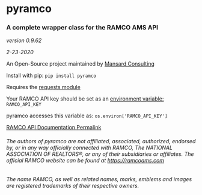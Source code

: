 # pyramco
### A complete wrapper class for the RAMCO AMS API

*version 0.9.62*

*2-23-2020*



An Open-Source project maintained by [Mansard Consulting](https://mansard.net)


Install with pip: `pip install pyramco`


Requires the [requests module](https://pypi.org/project/requests/)


Your RAMCO API key should be set as an [environment variable:](https://stackoverflow.com/questions/5971312/how-to-set-environment-variables-in-python) `RAMCO_API_KEY`


pyramco accesses this variable as: `os.environ['RAMCO_API_KEY']`


[RAMCO API Documentation Permalink](https://api.ramcoams.com/api/v2/ramco_api_v2_doc.pdf)



###### The authors of pyramco are not affiliated, associated, authorized, endorsed by, or in any way officially connected with RAMCO, The  NATIONAL ASSOCIATION OF REALTORS®, or any of their subsidiaries or affiliates. The official RAMCO website can be found at https://ramcoams.com 


###### The name RAMCO, as well as related names, marks, emblems and images are registered trademarks of their respective owners.

